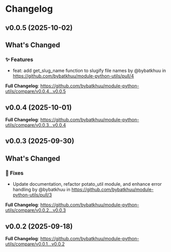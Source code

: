 # Changelog

## v0.0.5 (2025-10-02)

<!-- Release notes generated using configuration in .github/release.yml at v0.0.5 -->

## What's Changed
### ✨ Features
* feat: add get_slug_name function to slugify file names by @bybatkhuu in https://github.com/bybatkhuu/module-python-utils/pull/4


**Full Changelog**: https://github.com/bybatkhuu/module-python-utils/compare/v0.0.4...v0.0.5

## v0.0.4 (2025-10-01)

<!-- Release notes generated using configuration in .github/release.yml at v0.0.4 -->



**Full Changelog**: https://github.com/bybatkhuu/module-python-utils/compare/v0.0.3...v0.0.4

## v0.0.3 (2025-09-30)

<!-- Release notes generated using configuration in .github/release.yml at v0.0.3 -->

## What's Changed
### 🐛 Fixes
* Update documentation, refactor potato_util module, and enhance error handling by @bybatkhuu in https://github.com/bybatkhuu/module-python-utils/pull/3


**Full Changelog**: https://github.com/bybatkhuu/module-python-utils/compare/v0.0.2...v0.0.3

## v0.0.2 (2025-09-18)

<!-- Release notes generated using configuration in .github/release.yml at v0.0.2 -->



**Full Changelog**: https://github.com/bybatkhuu/module-python-utils/compare/v0.0.1...v0.0.2
